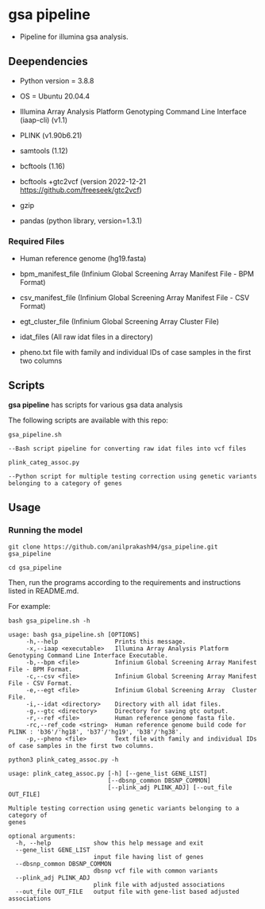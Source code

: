 # gsa pipeline
* Pipeline for illumina gsa analysis.

## Deependencies

* Python version = 3.8.8

* OS = Ubuntu 20.04.4 

* Illumina Array Analysis Platform Genotyping Command Line Interface (iaap-cli) (v1.1)

* PLINK (v1.90b6.21)

* samtools (1.12)

* bcftools (1.16)

* bcftools +gtc2vcf (version 2022-12-21 https://github.com/freeseek/gtc2vcf)

* gzip 

* pandas (python library, version=1.3.1)



### Required Files
* Human reference genome (hg19.fasta)

* bpm_manifest_file (Infinium Global Screening Array Manifest File - BPM Format)

* csv_manifest_file (Infinium Global Screening Array Manifest File - CSV Format)

* egt_cluster_file (Infinium Global Screening Array  Cluster File)

* idat_files (All raw idat files in a directory)

* pheno.txt file with family and individual IDs of case samples in the first two columns

## Scripts

**gsa pipeline** has scripts for various gsa data analysis

The following scripts are available with this repo:
```
gsa_pipeline.sh

--Bash script pipeline for converting raw idat files into vcf files
```
```
plink_categ_assoc.py

--Python script for multiple testing correction using genetic variants belonging to a category of genes
```


## Usage

### Running the model

```
git clone https://github.com/anilprakash94/gsa_pipeline.git gsa_pipeline

cd gsa_pipeline

```
Then, run the programs according to the requirements and instructions listed in README.md.

For example:


```
bash gsa_pipeline.sh -h

usage: bash gsa_pipeline.sh [OPTIONS]
     -h,--help                Prints this message.
     -x,--iaap <executable>   Illumina Array Analysis Platform Genotyping Command Line Interface Executable.
     -b,--bpm <file>          Infinium Global Screening Array Manifest File - BPM Format.
     -c,--csv <file>          Infinium Global Screening Array Manifest File - CSV Format.
     -e,--egt <file>          Infinium Global Screening Array  Cluster File.
     -i,--idat <directory>    Directory with all idat files.
     -g,--gtc <directory>     Directory for saving gtc output.
     -r,--ref <file>          Human reference genome fasta file.
     -rc,--ref_code <string>  Human reference genome build code for PLINK : 'b36'/'hg18', 'b37'/'hg19', 'b38'/'hg38'.
     -p,--pheno <file>        Text file with family and individual IDs of case samples in the first two columns.

```
```
python3 plink_categ_assoc.py -h

usage: plink_categ_assoc.py [-h] [--gene_list GENE_LIST]
                            [--dbsnp_common DBSNP_COMMON]
                            [--plink_adj PLINK_ADJ] [--out_file OUT_FILE]

Multiple testing correction using genetic variants belonging to a category of
genes

optional arguments:
  -h, --help            show this help message and exit
  --gene_list GENE_LIST
                        input file having list of genes
  --dbsnp_common DBSNP_COMMON
                        dbsnp vcf file with common variants
  --plink_adj PLINK_ADJ
                        plink file with adjusted associations
  --out_file OUT_FILE   output file with gene-list based adjusted associations

```
